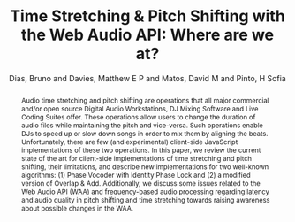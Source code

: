 --- 
title: "Time Stretching & Pitch Shifting with the Web Audio API: Where are we at?" 
abstract: "Audio time stretching and pitch shifting are operations that all major commercial and/or open source Digital Audio Workstations, DJ Mixing Software and Live Coding Suites offer. These operations allow users to change the duration of audio files while maintaining the pitch and vice-versa. Such operations enable DJs to speed up or slow down songs in order to mix them by aligning the beats. Unfortunately, there are few (and experimental) client-side JavaScript implementations of these two operations. In this paper, we review the current state of the art for client-side implementations of time stretching and pitch shifting, their limitations, and describe new implementations for two well-known algorithms: (1) Phase Vocoder with Identity Phase Lock and (2) a modified version of Overlap & Add. Additionally, we discuss some issues related to the Web Audio API (WAA) and frequency-based audio processing regarding latency and audio quality in pitch shifting and time stretching towards raising awareness about possible changes in the WAA." 
address: "Atlanta, Georgia" 
author: "Dias, Bruno and Davies, Matthew E P and Matos, David M and Pinto, H Sofia"
webAuthor: "Bruno Dias, Matthew E P Davies, David M Matos, H Sofia Pinto" 
booktitle: "Proceedings of the International Web Audio Conference" 
editor: "Freeman, Jason and Lerch, Alexander and Paradis, Matthew" 
month: "Proceedings of the International Web Audio Conference"
pages: "undefined" 
publisher: "Georgia Tech" 
series: "WAC '16"
type: "Paper"  
year: "2016" 
id: "2016_48" 
tags: year2016
media: https://smartech.gatech.edu/bitstream/handle/1853/54587/timestretching_videostream.html?sequence=8&isAllowed=y 
pdflink: /_data/papers/pdf/2016/2016_48.pdf
ISSN: 2663-5844
---